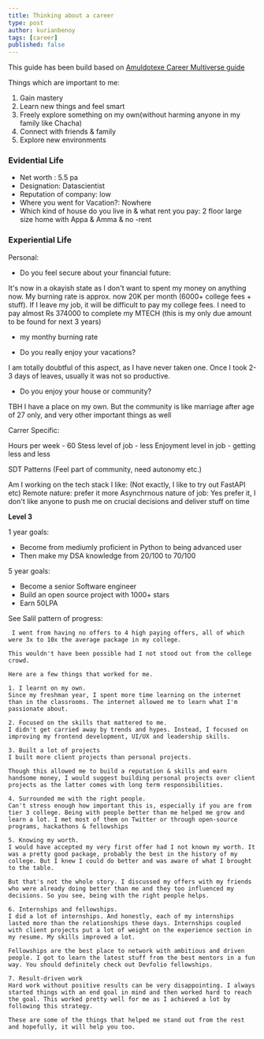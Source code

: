 ```yaml
---
title: Thinking about a career
type: post
author: kurianbenoy
tags: [career]
published: false
---
```


This guide has been build based on [Amuldotexe Career Multiverse guide](https://www.figma.com/file/vj04DNzGZknuWSJ2ILJbtp/amuldotexe-Career-Multiverse-Case-Study-20211027?node-id=0%3A1)


Things which are important to me:

1. Gain mastery
2. Learn new things and feel smart
3. Freely explore something on my own(without harming anyone in my family like Chacha)
4. Connect with friends & family
5. Explore new environments


### Evidential Life

- Net worth : 5.5 pa
- Designation: Datascientist
- Reputation of company: low
- Where you went for Vacation?: Nowhere
- Which kind of house do you live in & what rent you pay: 2 floor large size home with Appa & Amma & no -rent

### Experiential Life

Personal:

- Do you feel secure about your financial future: 

It's now in a okayish state as I don't want to spent my money on anything now. My burning rate is approx. now 20K per month (6000+ college fees + stuff).
If I leave my job, it will be difficult to pay my college fees. I need to pay almost Rs 374000 to complete my MTECH (this is my only due amount to be found for next 3 years)
+ my monthy burning rate

- Do you really enjoy your vacations?

I am totally doubtful of this aspect, as I have never taken one. Once I took 2-3 days of leaves, usually it was not so productive.

- Do you enjoy your house or community?

TBH I have a place on my own. But the community is like marriage after age of 27 only, and very other important things as well

Carrer Specific:

Hours per week - 60
Stess level of job - less
Enjoyment level in job - getting less and less

SDT Patterns (Feel part of community, need autonomy etc.)

Am I working on the tech stack I like: (Not exactly, I like to try out FastAPI etc)
Remote nature: prefer it more
Asynchrnous nature of job: Yes prefer it, I don't like anyone to push me on crucial decisions and deliver stuff on time

**Level 3**

1 year goals:

- Become from mediumly proficient in Python to being advanced user
- Then make my DSA knowledge from 20/100 to 70/100

5 year goals:

- Become a senior Software engineer
- Build an open source project with 1000+ stars
- Earn 50LPA



See Salil pattern of progress:

```
 I went from having no offers to 4 high paying offers, all of which were 3x to 10x the average package in my college.

This wouldn't have been possible had I not stood out from the college crowd.

Here are a few things that worked for me. 

1. I learnt on my own.
Since my freshman year, I spent more time learning on the internet than in the classrooms. The internet allowed me to learn what I'm passionate about. 

2. Focused on the skills that mattered to me.
I didn't get carried away by trends and hypes. Instead, I focused on improving my frontend development, UI/UX and leadership skills. 

3. Built a lot of projects
I built more client projects than personal projects.

Though this allowed me to build a reputation & skills and earn handsome money, I would suggest building personal projects over client projects as the latter comes with long term responsibilities. 

4. Surrounded me with the right people.
Can't stress enough how important this is, especially if you are from tier 3 college. Being with people better than me helped me grow and learn a lot. I met most of them on Twitter or through open-source programs, hackathons & fellowships 

5. Knowing my worth.
I would have accepted my very first offer had I not known my worth. It was a pretty good package, probably the best in the history of my college. But I knew I could do better and was aware of what I brought to the table. 

But that's not the whole story. I discussed my offers with my friends who were already doing better than me and they too influenced my decisions. So you see, being with the right people helps. 

6. Internships and fellowships.
I did a lot of internships. And honestly, each of my internships lasted more than the relationships these days. Internships coupled with client projects put a lot of weight on the experience section in my resume. My skills improved a lot. 

Fellowships are the best place to network with ambitious and driven people. I got to learn the latest stuff from the best mentors in a fun way. You should definitely check out Devfolio fellowships. 

7. Result-driven work
Hard work without positive results can be very disappointing. I always started things with an end goal in mind and then worked hard to reach the goal. This worked pretty well for me as I achieved a lot by following this strategy. 

These are some of the things that helped me stand out from the rest and hopefully, it will help you too.
```



